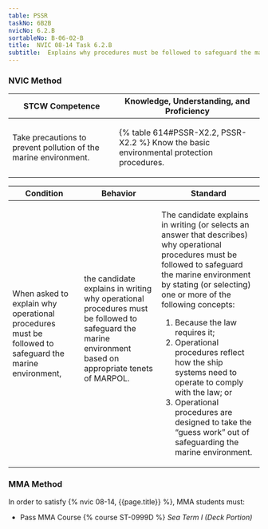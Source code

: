 ```yaml
---
table: PSSR
taskNo: 6B2B
nvicNo: 6.2.B 
sortableNo: B-06-02-B
title:  NVIC 08-14 Task 6.2.B
subtitle:  Explains why procedures must be followed to safeguard the marine environment
---
```






### NVIC Method

<a style="display:none;" onclick="togglevisibility('nvic_methods')" >Show NVIC method.</a>

<div id='nvic_methods' class='show'>

<table>
<thead>
<tr>
<th class='forty'> STCW Competence </th>
<th class='sixty'> Knowledge, Understanding, and Proficiency </th>
</tr>
</thead>

<tbody>
<tr><td markdown='1'>

Take precautions to prevent pollution of the marine environment.

</td><td markdown='1'>

{% table 614#PSSR-X2.2, PSSR-X2.2 %} Know the basic environmental protection procedures.

</td></tr>


</tbody>
</table>


<table>
<thead>
<tr><th class='twenty'>  Condition </th><th class='twenty'> Behavior </th><th  class='sixty'>Standard </th></tr>
</thead>
<tbody >



<tr><td markdown='1'>

When asked to explain why operational procedures must be followed to safeguard the marine environment,

</td><td markdown='1'>

the candidate explains in writing why operational procedures must be followed to safeguard the marine environment based on appropriate tenets of MARPOL.

<br>

<div class="tooltip" markdown='1'>



</div>


</td><td markdown='1'>

The candidate explains in writing (or selects an answer that describes) why operational procedures must be followed to safeguard the marine environment by stating (or selecting) one or more of the following concepts:
 
1.  Because the law requires it; 
2.  Operational procedures reflect how the ship systems need to operate to comply with the law; or 
3.  Operational procedures are designed to take the “guess work” out of safeguarding the marine environment.

</td></tr>
</tbody>
</table>
</div>


### MMA Method

In order to satisfy  {% nvic 08-14, {{page.title}}  %}, MMA students must:

* Pass MMA Course {% course ST-0999D %}  *Sea Term I (Deck Portion)*